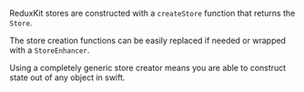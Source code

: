 ReduxKit stores are constructed with a `createStore` function that returns the `Store`.

The store creation functions can be easily replaced if needed or wrapped with a `StoreEnhancer`.

Using a completely generic store creator means you are able to construct state out of any object in swift.